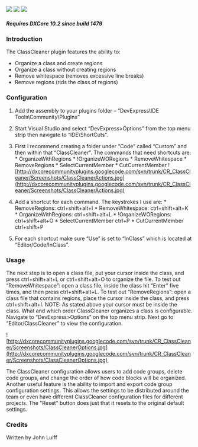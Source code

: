 [![](http://dxcorecommunityplugins.googlecode.com/svn/trunk/Common/Graphics/Download.png)](http://www.rorybecker.co.uk/DevExpress/Community/Plugins/CR_ClassCleaner)      [![](http://dxcorecommunityplugins.googlecode.com/svn/trunk/Common/Graphics/InstallHelp.png)](http://code.google.com/p/dxcorecommunityplugins/wiki/InstallInstructions)
[![](http://dxcorecommunityplugins.googlecode.com/svn/trunk/Common/Graphics/Feedback.png)](http://code.google.com/p/dxcorecommunityplugins/wiki/Feedback)
##### Requires DXCore 10.2 since build 1479 #####
### Introduction ###
The ClassCleaner plugin features the ability to:
  * Organize a class and create regions
  * Organize a class without creating regions
  * Remove whitespace (removes excessive line breaks)
  * Remove regions (rids the class of regions)
### Configuration ###
  1. Add the assembly to your plugins folder – “DevExpress\IDE Tools\Community\PlugIns”
  1. Start Visual Studio and select “DevExpress>Options” from the top menu strip then navigate to “IDE\ShortCuts”.
  1. First I recommend creating a folder under “Code” called “Custom” and then within that “ClassCleaner”. The commands that need shortcuts are:
    * OrganizeWithRegions
    * !OrganizeWORegions
    * RemoveWhitespace
    * RemoveRegions
    * SelectCurrentMember
    * CutCurrentMember
![http://dxcorecommunityplugins.googlecode.com/svn/trunk/CR_ClassCleaner/Screenshots/ClassCleanerActions.jpg](http://dxcorecommunityplugins.googlecode.com/svn/trunk/CR_ClassCleaner/Screenshots/ClassCleanerActions.jpg)

  1. Add a shortcut for each command.  The keystrokes I use are:
    * RemoveRegions: ctrl+shift+alt+I
    * RemoveWhitespace: ctrl+shift+alt+K
    * OrganizeWithRegions: ctrl+shift+alt+L
    * !OrganizeWORegions: ctrl+shift+alt+O
    * SelectCurrentMember ctrl+P
    * CutCurrentMember ctrl+shift+P
  1. For each shortcut make sure “Use” is set to “InClass” which is located at “Editor/Code/InClass”.
### Usage ###
The next step is to open a class file, put your cursor inside the class, and press ctrl+shift+alt+L or ctrl+shift+alt+O to organize the file.  To test out “RemoveWhitespace”: open a class file, inside the class hit “Enter” five times, and then press ctrl+shift+alt+L.  To test out “RemoveRegions”: open a class file that contains regions, place the cursor inside the class, and press ctrl+shift+alt+I.
NOTE:  As stated above your cursor must be inside the class.
What and which order ClassCleaner organizes a class is configurable.  Navigate to “DevExpress>Options” on the top menu strip.   Next go to “Editor/ClassCleaner” to view the configuration.

![http://dxcorecommunityplugins.googlecode.com/svn/trunk/CR_ClassCleaner/Screenshots/ClassCleanerOptions.jpg](http://dxcorecommunityplugins.googlecode.com/svn/trunk/CR_ClassCleaner/Screenshots/ClassCleanerOptions.jpg)

The ClassCleaner configuration allows users to add code groups, delete code groups, and change the order of how code blocks will be organized.  Another useful feature is the ability to import and export code group configuration settings.  This allows the settings to be distributed around the team or even have different ClassCleaner configuration files for different projects.  The "Reset" button does just that it resets to the original default settings.

### Credits ###
Written by John Luiff